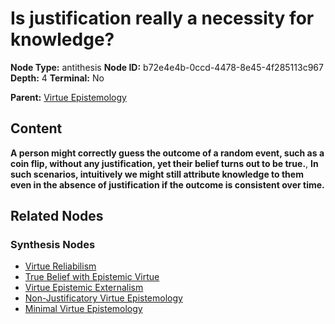 # Is justification really a necessity for knowledge?

**Node Type:** antithesis
**Node ID:** b72e4e4b-0ccd-4478-8e45-4f285113c967
**Depth:** 4
**Terminal:** No

**Parent:** [Virtue Epistemology](virtue-epistemology-synthesis-63bd3a46-a324-4547-a741-9a185f9bd092.md)

## Content

**A person might correctly guess the outcome of a random event, such as a coin flip, without any justification, yet their belief turns out to be true.**, **In such scenarios, intuitively we might still attribute knowledge to them even in the absence of justification if the outcome is consistent over time.**

## Related Nodes

### Synthesis Nodes

- [Virtue Reliabilism](virtue-reliabilism-synthesis-497fc21a-8dc1-4e11-b0fa-8541cb9e5ccb.md)
- [True Belief with Epistemic Virtue](true-belief-with-epistemic-virtue-synthesis-357b3ced-5653-4966-b3c5-807196f1d15b.md)
- [Virtue Epistemic Externalism](virtue-epistemic-externalism-synthesis-453369b0-4e77-409b-be9d-d2c1ed88398c.md)
- [Non-Justificatory Virtue Epistemology](non-justificatory-virtue-epistemology-synthesis-6dde546c-50ac-43e8-91c1-9e255cd74484.md)
- [Minimal Virtue Epistemology](minimal-virtue-epistemology-synthesis-1b161f65-dec1-4bb0-9370-09941e910d6a.md)
